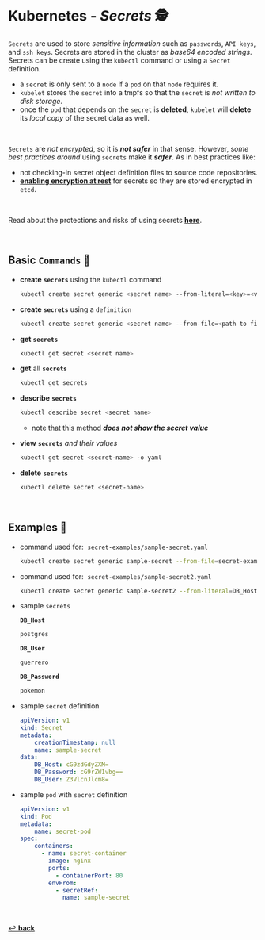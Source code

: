 # **Kubernetes** - ***Secrets*** 🕵️

`Secrets` are used to store *sensitive information* such as `passwords`, `API keys`, and `ssh keys`. Secrets are stored in the cluster as *base64 encoded strings*. Secrets can be create using the `kubectl` command or using a `Secret` definition.

* a `secret` is only sent to a `node` if a `pod` on that `node` requires it.
* `kubelet` stores the `secret` into a tmpfs so that the `secret` is *not written to disk storage*.
* once the `pod` that depends on the `secret` is **deleted**, `kubelet` will **delete** its *local copy* of the secret data as well.

<br>

`Secrets` are *not encrypted*, so it is ***not safer*** in that sense. However, s*ome best practices around* using `secrets` make it ***safer***. As in best practices like:
* not checking-in secret object definition files to source code repositories.
* **[enabling encryption at rest](https://kubernetes.io/docs/tasks/administer-cluster/encrypt-data/)** for secrets so they are stored encrypted in `etcd`.

<br>

Read about the protections and risks of using secrets **[here](https://kubernetes.io/docs/concepts/configuration/secret/#protections)**.

<br>

## **Basic** `Commands` 📝

* **create** **`secrets`** using the `kubectl` command

    ```bash
    kubectl create secret generic <secret name> --from-literal=<key>=<value>
    ```

* **create** **`secrets`** using a `definition`

    ```bash
    kubectl create secret generic <secret name> --from-file=<path to file>
    ```

* **get** **`secrets`**

    ```bash
    kubectl get secret <secret name>
    ```

* **get** all **`secrets`**

    ```bash
    kubectl get secrets
    ```

* **describe** **`secrets`**

    ```bash
    kubectl describe secret <secret name>
    ```

  * note that this method ***does not show the secret value***


* **view** **`secrets`** *and their values*

    ```bash
    kubectl get secret <secret-name> -o yaml
    ```

* **delete** **`secrets`**

    ```bash
    kubectl delete secret <secret-name>
    ```

<br>

## **Examples** 🧩

* command used for:&nbsp; `secret-examples/sample-secret.yaml`

    ```bash
    kubectl create secret generic sample-secret --from-file=secret-examples/DB_Host --from-file=secret-examples/DB_User --from-file=secret-examples/DB_Password 
    ```

* command used for:&nbsp; `secret-examples/sample-secret2.yaml`

    ```bash
    kubectl create secret generic sample-secret2 --from-literal=DB_Host=postgres --from-literal=DB_User=guerrero --from-literal=DB_Password=pokemon
    ```

* sample `secrets`

    **`DB_Host`**

    ```bash
    postgres
    ```

    **`DB_User`**

    ```bash
    guerrero
    ```

    **`DB_Password`**

    ```bash
    pokemon
    ```

* sample `secret` definition

    ```yaml
    apiVersion: v1
    kind: Secret
    metadata:
        creationTimestamp: null
        name: sample-secret
    data:
        DB_Host: cG9zdGdyZXM=
        DB_Password: cG9rZW1vbg==
        DB_User: Z3VlcnJlcm8=
    ```

* sample `pod` with `secret` definition

    ```yaml
    apiVersion: v1
    kind: Pod
    metadata:
        name: secret-pod
    spec:
        containers:
          - name: secret-container
            image: nginx
            ports:
              - containerPort: 80
            envFrom:
              - secretRef:
                name: sample-secret
    ```

<br>

[↩️ **back**](../)
